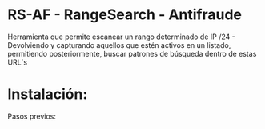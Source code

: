# RS-AF - RangeSearch - Antifraude
Herramienta que permite escanear un rango determinado de IP /24 - Devolviendo y capturando aquellos que estén activos en un listado, permitiendo posteriormente, buscar patrones de búsqueda dentro de estas URL´s

<h1>Instalación:</h1>

Pasos previos:


